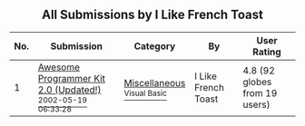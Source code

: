 ﻿<div align="center">

## All Submissions by I Like French Toast

</div>

No.  | Submission | Category | By   | User Rating
---- | ---------- | -------- | ---- | -----------
1 | [Awesome Programmer Kit 2\.0 \(Updated\!\)<br /><sup>2002-05-19 06:33:28</sup>](https://github.com/Planet-Source-Code/i-like-french-toast-awesome-programmer-kit-2-0-updated__1-34920) | [Miscellaneous<br /><sup>Visual Basic</sup>](../ByCategory/miscellaneous__1-1.md) | I Like French Toast | 4.8 (92 globes from 19 users)
